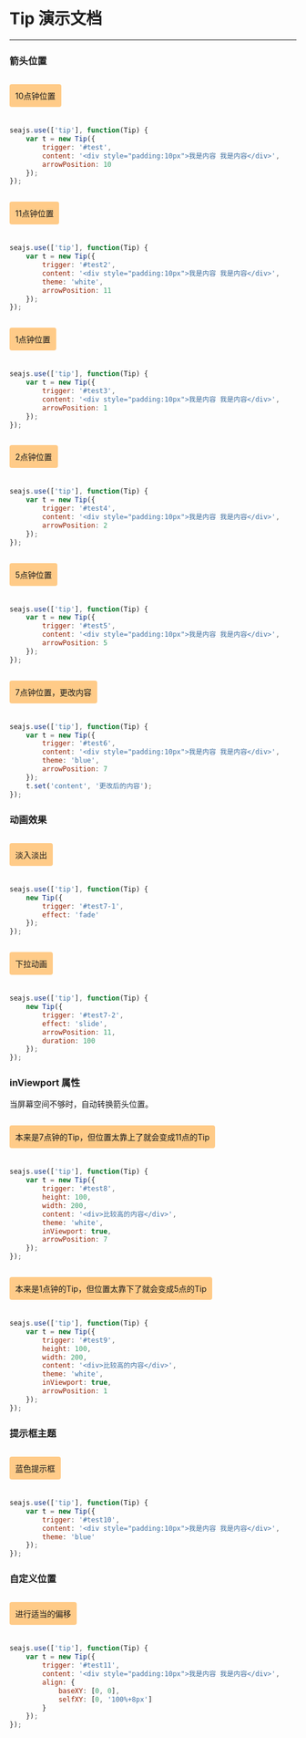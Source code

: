 # Tip 演示文档

---

### 箭头位置

<div class="cell">
    <p id="test">10点钟位置</p>
</div>

````javascript
seajs.use(['tip'], function(Tip) {
    var t = new Tip({
        trigger: '#test',
        content: '<div style="padding:10px">我是内容 我是内容</div>',
        arrowPosition: 10
    });
});
````

<div class="cell">
    <p id="test2">11点钟位置</p>
</div>

````javascript
seajs.use(['tip'], function(Tip) {
    var t = new Tip({
        trigger: '#test2',
        content: '<div style="padding:10px">我是内容 我是内容</div>',
        theme: 'white',
        arrowPosition: 11
    });
});
````

<div class="cell">
    <p id="test3">1点钟位置</p>
</div>

````javascript
seajs.use(['tip'], function(Tip) {
    var t = new Tip({
        trigger: '#test3',
        content: '<div style="padding:10px">我是内容 我是内容</div>',
        arrowPosition: 1
    });
});
````

<div class="cell">
    <p id="test4">2点钟位置</p>
</div>

````javascript
seajs.use(['tip'], function(Tip) {
    var t = new Tip({
        trigger: '#test4',
        content: '<div style="padding:10px">我是内容 我是内容</div>',
        arrowPosition: 2
    });
});
````

<div class="cell">
    <p id="test5">5点钟位置</p>
</div>

````javascript
seajs.use(['tip'], function(Tip) {
    var t = new Tip({
        trigger: '#test5',
        content: '<div style="padding:10px">我是内容 我是内容</div>',
        arrowPosition: 5
    });
});
````

<div class="cell">
    <p id="test6">7点钟位置，更改内容</p>
</div>

````javascript
seajs.use(['tip'], function(Tip) {
    var t = new Tip({
        trigger: '#test6',
        content: '<div style="padding:10px">我是内容 我是内容</div>',
        theme: 'blue',
        arrowPosition: 7
    });
    t.set('content', '更改后的内容');
});
````

### 动画效果

<div class="cell">
    <p id="test7-1">淡入淡出</p>
</div>

````js
seajs.use(['tip'], function(Tip) {
    new Tip({
        trigger: '#test7-1',
        effect: 'fade'
    });
});
````

<div class="cell">
    <p id="test7-2">下拉动画</p>
</div>

````js
seajs.use(['tip'], function(Tip) {
    new Tip({
        trigger: '#test7-2',
        effect: 'slide',
        arrowPosition: 11,
        duration: 100
    });
});
````

### inViewport 属性

当屏幕空间不够时，自动转换箭头位置。

<div class="cell">
    <p id="test8">本来是7点钟的Tip，但位置太靠上了就会变成11点的Tip</p>
</div>

````javascript
seajs.use(['tip'], function(Tip) {
    var t = new Tip({
        trigger: '#test8',
        height: 100,
        width: 200,
        content: '<div>比较高的内容</div>',
        theme: 'white',
        inViewport: true,
        arrowPosition: 7
    });
});
````

<div class="cell">
    <p id="test9">本来是1点钟的Tip，但位置太靠下了就会变成5点的Tip</p>
</div>

````javascript
seajs.use(['tip'], function(Tip) {
    var t = new Tip({
        trigger: '#test9',
        height: 100,
        width: 200,
        content: '<div>比较高的内容</div>',
        theme: 'white',
        inViewport: true,
        arrowPosition: 1
    });
});
````

### 提示框主题

<div class="cell">
    <p id="test10">蓝色提示框</p>
</div>

````javascript
seajs.use(['tip'], function(Tip) {
    var t = new Tip({
        trigger: '#test10',
        content: '<div style="padding:10px">我是内容 我是内容</div>',
        theme: 'blue'
    });
});
````

### 自定义位置

<div class="cell">
    <p id="test11">进行适当的偏移</p>
</div>

````javascript
seajs.use(['tip'], function(Tip) {
    var t = new Tip({
        trigger: '#test11',
        content: '<div style="padding:10px">我是内容 我是内容</div>',
        align: {
            baseXY: [0, 0],
            selfXY: [0, '100%+8px']
        }
    });
});
````


<style>
.cell {
    overflow:hidden;
    margin-bottom:20px;
    zoom:1;
}
.cell p {
    float:left;
    padding:10px;
    background-color:#FFCB88;
    border-radius: 4px;
    cursor: pointer;
    overflow:hidden;
}
.cell p:hover {
    background-color:#FFB556;
}
</style>
